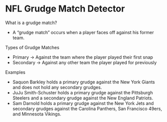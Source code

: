 # NFL Grudge Match Detector
What is a grudge match?
- A “grudge match” occurs when a player faces off against his former team.

Types of Grudge Matches
- Primary → Against the team where the player played their first snap
- Secondary → Against any other team the player played for previously

Examples
- Saquon Barkley holds a primary grudge against the New York Giants and does not hold any secondary grudges.
- JuJu Smith-Schuster holds a primary grudge against the Pittsburgh Steelers and a secondary grudge against the New England Patriots.
- Sam Darnold holds a primary grudge against the New York Jets and secondary grudges against the Carolina Panthers, San Francisco 49ers, and Minnesota Vikings.